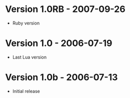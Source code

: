 Version 1.0RB - 2007-09-26
==========================

* Ruby version

Version 1.0 - 2006-07-19
========================

* Last Lua version

Version 1.0b - 2006-07-13
=========================

* Initial release
